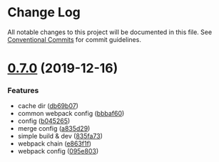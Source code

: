 # Change Log

All notable changes to this project will be documented in this file.
See [Conventional Commits](https://conventionalcommits.org) for commit guidelines.

# [0.7.0](https://github.com/ez-fe/ez/compare/v0.6.3...v0.7.0) (2019-12-16)


### Features

* cache dir ([db69b07](https://github.com/ez-fe/ez/commit/db69b07c5a2d4d564379dd6b8b3b3345961df56d))
* common webpack config ([bbbaf60](https://github.com/ez-fe/ez/commit/bbbaf604927f5ace9ad8727df82859694f568068))
* config ([b045265](https://github.com/ez-fe/ez/commit/b045265507369b402cb279fdbcb601d5e1b66928))
* merge config ([a835d29](https://github.com/ez-fe/ez/commit/a835d29d449cf0cb9322431afe4f5e7c5f44a50d))
* simple build & dev ([835fa73](https://github.com/ez-fe/ez/commit/835fa735644c9213f44d736a555c560c9816767b))
* webpack chain ([e863f1f](https://github.com/ez-fe/ez/commit/e863f1ffbef7b92f413c126279c2b261ac04c8dc))
* webpack config ([095e803](https://github.com/ez-fe/ez/commit/095e8036c9cb7d1d359e31885a163792eac78c0f))
